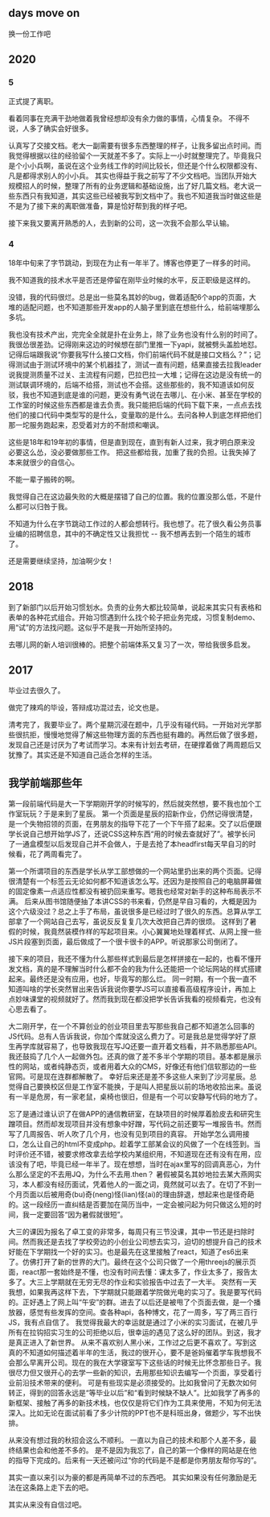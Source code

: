 
## days move on

换一份工作吧

## 2020

### 5
正式提了离职。

看着同事在充满干劲地做着我曾经想却没有余力做的事情，心情复杂。
不得不说，人多了确实会好很多。

认真写了交接文档。老大一副需要有很多东西整理的样子，让我多留出点时间。而我觉得根据以往的经验留个一天就差不多了。实际上一小时就整理完了。毕竟我只是个小小兵啊，虽说在这个业务线工作的时间比较长，但还是个什么权限都没有、凡是都得求别人的小小兵。
其实也得益于我之前写了不少文档吧。当团队开始大规模招人的时候，整理了所有的业务逻辑和基础设施，出了好几篇文档。老大说一些东西只有我知道，其实这些已经被我写到文档中了。我也不知道我当时做这些是不是为了接下来的离职做准备，算是恰好帮到我的样子吧。

接下来我又要离开熟悉的人，去到新的公司，这一次我不会那么早认输。

### 4
18年中旬来了字节跳动，到现在为止有一年半了。博客也停更了一样多的时间。

我不知道我的技术水平是否还是停留在刚毕业时候的水平，反正职级是这样的。

没错，我的代码很烂。总是出一些莫名其妙的bug，做着适配6个app的页面，大堆的适配问题，也不知道那些开发app的人脑子里到底在想些什么，给前端埋那么多坑。

我也没有技术产出，完完全全就是扑在业务上，除了业务也没有什么别的时间了。
我很怂很差劲。记得刚来这边的时候想在部门里推一下yapi，就被劈头盖脸地怼。记得后端跟我说“你要我写什么接口文档，你们前端代码不就是接口文档么？”；记得测试由于测试环境中的某个机器挂了，测试一直有问题，结果直接去拉我leader说我提测质量不过关、主流程有问题，巴拉巴拉一大堆；记得在这边是没有统一的测试联调环境的，后端不给搭，测试也不会搭。这些那些的，我不知道该如何反驳，我也不知道到底是谁的问题，更没有勇气说在去哪儿、在小米、甚至在学校的工作室的时候这些东西都是谁去负责。我只能把后端的代码下载下来，一点点去找他们的接口代码中类型写的是什么，变量取的是什么。去问各种人到底怎样把他们那一坨服务跑起来，忍受着对方的不耐烦和嘲讽。

这些是18年和19年初的事情，但是直到现在，直到有新人过来，我才明白原来没必要这么怂，没必要做那些工作。
把这些都给我，加重了我的负担。让我失掉了本来就很少的自信心。

不能一辈子搬砖的啊。

我觉得自己在这边最失败的大概是摆错了自己的位置。我的位置没那么低，不是什么都可以归咎于我。

不知道为什么在字节跳动工作过的人都会想转行。我也想了。花了很久看公务员事业编的招聘信息，其中的不确定性又让我担忧 -- 我不想再去到一个陌生的城市了。

还是需要继续坚持，加油啊少女！

## 2018

到了新部门以后开始习惯划水。负责的业务大都比较简单，说起来其实只有表格和表单的各种花式组合。开始习惯遇到什么找个轮子把业务完成，习惯复制demo、用“试”的方法找问题。这似乎不是我一开始所坚持的。

去哪儿网的新人培训很棒的。把整个前端体系又复习了一次，带给我很多启发。

## 2017

毕业过去很久了。

做完了辣鸡的毕设，答辩成功混过去，论文也是。

清考完了，我要毕业了。两个星期沉浸在题中，几乎没有碰代码。一开始对光学那些很抗拒，慢慢地觉得了解这些物理方面的东西也挺有趣的。再然后做了很多题，发现自己还是讨厌为了考试而学习。本来有计划去考研，在硬撑着做了两周题后又犹豫了。其实还是不知道自己适合怎样的生活。

## 我学前端那些年

第一段前端代码是大一下学期刚开学的时候写的，然后就突然想，要不我也加个工作室玩玩？于是来到了星辰。
第一个页面是星辰的招新作业，仍然记得很清楚，是一个失物招领的页面，在男朋友的指导下花了一个下午搭了起来。交了以后便跟学长说自己想开始学JS了，还说CSS这种东西“用的时候去查就好了”。被学长问了一通盒模型以后发现自己并不会做人，于是去抢了本headfirst每天早自习的时候看，花了两周看完了。

第一个所谓项目的东西是学长从学工部想做的一个网站里扔出来的两个页面。记得很清楚有一个标签云无论如何都不知道该怎么写。还因为是按照自己的电脑屏幕做的固定像素一点适应性都没有被扔回来重写。嗯我也经常对新手的这种布局表示不满。
后来从图书馆随便抽了本讲CSS的书来看，仍然是早自习看的，大概是因为这个六级没过？总之上手了布局，虽说很多是已经过时了很久的东西。总算从学工部拿了一个网站自己去写，虽说反反复复几次大改把自己弄的很烦。
这样到了暑假的时候，我竟然装模作样的写起项目来。小心翼翼地处理着样式、从网上搜一些JS片段塞到页面，最后做成了一个很卡很卡的APP。听说那家公司倒闭了。

接下来的项目，我还不懂为什么那些样式到最后是怎样拼接在一起的，也看不懂开发文档，真的是不理解当时什么都不会的我为什么还能把一个论坛网站的样式搭建起来。最终还是没有应用，也好，毕竟写的那么烂。
同一时期，有一个我一直不知道叫啥的学长突然冒出来告诉我说你要学JS可以直接看高级程序设计，再加上点妙味课堂的视频就好了。然而我到现在都没把学长告诉我看的视频看完，也没有心思去看了。

大二刚开学，在一个不算创业的创业项目里去写那些我自己都不知道怎么回事的JS代码。总有人告诉我说，你加个库就没这么费力了。可是我总是觉得学好了原生再学库就容易了，也导致我现在写JQ还要一直开着文档看，并不熟悉那些API。
我还鼓捣了几个人一起做外包。还真的做了差不多半个学期的项目。基本都是展示性的网站，或者纯静态页，或者用着大众的CMS，好像还有他们信软那边的一些官网。可是现在连群都解散了。
幸好后来还是差不多这些人来到了沙河星辰。总觉得自己要换校区但是工作室不能换，于是叫人把星辰以前的场地收拾出来。虽说有一半是危房，有一家老鼠，桌椅也很旧，但是有一个可以安静写代码的地方了。

忘了是通过谁认识了在做APP的通信教研室，在缺项目的时候厚着脸皮去和研究生蹭项目。然而却发现项目并没有想象中好蹭，写代码之前还要写一堆报告书。然而写了几周报告、听人吹了几个月，也没有见到项目的真容。
开始学怎么调用接口，怎么让自己的html不变成php。趁着学工部某会议的风做了一个在线签到。当时评价还不错，被要求修改拿去给学校内某组织用，不知道现在还有没有在用，应该没有了吧，毕竟已经一年半了。现在想想，当时在ajax里写的回调真恶心，为什么那么坚定的不去用JQ，为什么不去用.then？
暑假被莫名其妙地拉去某大燕网实习，本人都没有经历面试，凭着他人的一面之词，竟然就可以去了。在切了不到一个月页面以后被用奇(bu)奇(neng)怪(lian)怪(ai)的理由辞退，想起来也是怪奇葩的。这一段经历一直纠结是否要加在简历当中，一定会被问起为何只做这么短的时间，我一定要回答“因为暑假就很短”。

大三的课因为报名了卓工变的非常多，每周只有三节没课，其中一节还是扫除时间。然而我还是去找了学校旁边的小创业公司想去实习，迫切的想提升自己的技术好能在下学期找一个好的实习。也是最先在这里接触了react，知道了es6出来了。仿佛打开了新的世界的大门。最终在这个公司只做了一个用threejs的展示页面，react那一套始终是不懂，也没有时间去懂：课太多了，作业太多了，报告太多了。大三上学期就在无穷无尽的作业和实验报告中过去了一大半。
突然有一天我想，如果我再这样下去，下学期就只能跟着学院做光电的实习了。我是要写代码的。正好遇上了网上叫“午安”的群。进去了以后还是被甩了个页面去做，是一个播放器，感觉有些发挥的空间。查各种api，各种博文，花了一周多，写了两三百行JS，我有点自信了。
我觉得我最大的幸运就是通过了小米的实习面试，在被几乎所有在拉钩招实习生的公司拒绝以后，很幸运的遇见了这么好的团队。到这，我才是真正进入了新世界。
从来不喜欢别人黑小米，工作过之后更不喜欢了。写到这真的不知道如何描述着半年的生活，我过的很开心，要不是爸妈催着学车我想我不会那么早离开公司。现在的我在大学寝室写下这些话的时候无比怀念那些日子。我很尽力但又很开心的去学一些新的知识，去用那些知识去编写一个页面，享受着行业前沿技术带来的便利。
可是有些现实是必须接受的。比如我曾问了无数次如何转正，得到的回答永远是“等毕业以后”和“看到时候缺不缺人”。比如我学了再多的新框架、接触了再多的新技术栈，也仅仅是将它们作为工具来使用，不知为何无法深入。比如无论在面试前看了多少计院的PPT也不是科班出身，做题少，写不出快排。

从来没有想过我的秋招会这么不顺利。
一直以为自己的技术和那个人差不多，最终结果也会和他差不多的。
是不是因为我忘了，自己的第一个像样的网站是在他的指导下完成的。后来有一天还被问过“你的代码是不是都是你男朋友帮你写的”。

其实一直以来引以为豪的都是再简单不过的东西吧。
其实如果没有任何激励是无法在这条路上走下去的吧。

其实从来没有自信过吧。
